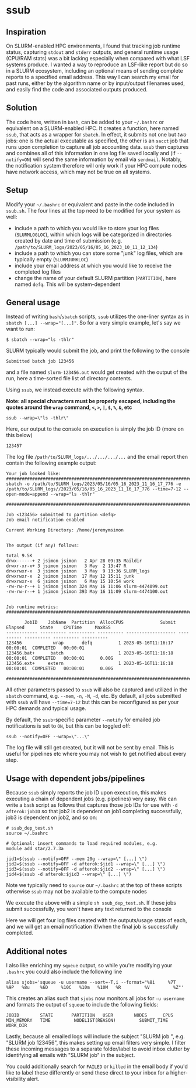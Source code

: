 # ssub
## Inspiration
On SLURM-enabled HPC environments, I found that tracking job runtime status, capturing `stdout` and `stderr` outputs, and general runtime usage (CPU/RAM stats) was a bit lacking especially when compared with what LSF systems produce. I wanted a way to reproduce an LSF-like report but do so in a SLURM ecosystem, including an optional means of sending complete reports to a specified email address. This way I can search my email for past runs, either by the algorithm name or by input/output filenames used, and easily find the code and associated outputs produced. 

## Solution
The code here, written in `bash`, can be added to your `~/.bashrc` or equivalent on a SLURM-enabled HPC. It creates a function, here named `ssub`, that acts as a wrapper for `sbatch`. In effect, it submits not one but _two_ jobs: one is the actual executable as specified, the other is an `sacct` job that runs upon completion to capture all job accounting data. `ssub` then captures and combines all of this information in one log file saved locally and (if `--notify=ON`) will send the same information by email via `sendmail`. Notably, the notification system therefore will only work if your HPC compute nodes have network access, which may not be true on all systems. 

## Setup
Modify your `~/.bashrc` or equivalent and paste in the code included in `ssub.sh`. The four lines at the top need to be modified for your system as well: 

* include a path to which you would like to store your log files (`SLURMLOGLOC`), within which logs will be categorized in directories created by date and time of submission (e.g. `/path/to/SLURM_logs/2023/05/16/05_16_2023_10_11_12_134`)
* include a path to which you can store some "junk" log files, which are typically empty (`SLURMJUNKLOC`)
* include your email address at which you would like to receive the completed log files
* change the name of your default SLURM partition (`PARTITION`), here named `defq`. This will be system-dependent

## General usage
Instead of writing `bash`/`sbatch` scripts, `ssub` utilizes the one-liner syntax as in `sbatch [...] --wrap="[...]"`. So for a very simple example, let's say we want to run:
```
$ sbatch --wrap="ls -thlr"
```

SLURM typically would submit the job, and print the following to the console
```
Submitted batch job 123456
```
and a file named `slurm-123456.out` would get created with the output of the run, here a time-sorted file list of directory contents.

Using `ssub`, we instead execute with the following syntax. 

**Note: all special characters must be properly escaped, including the quotes around the `wrap` command, `<`, `>`, `|`, `$`, `%`, `&`, etc**
```
ssub --wrap=\"ls -thlr\"
```

Here, our output to the console on execution is simply the job ID (more on this below)
```
123457
```

The log file `/path/to/SLURM_logs/.../.../.../...` and the email report then contain the following example output:

```
Your job looked like:
###################################################################################
sbatch -o /path/to/SLURM_logs/2023/05/16/05_16_2023_11_16_17_776 -e /path/to/SLURM_logs//2023/05/16/05_16_2023_11_16_17_776 --time=7-12 --open-mode=append --wrap="ls -thlr"

###################################################################################

Job <123456> submitted to partition <defq>
Job email notification enabled

Current Working Directory: /home/jeremymsimon


The output (if any) follows:

total 9.5K
drwx------+ 2 jsimon jsimon   2 Apr 28 09:35 Maildir
drwxr-xr-x+ 3 jsimon jsimon   3 May  2 13:47 R
drwxrwxr-x  3 jsimon jsimon   3 May  9 13:36 SLURM_logs
drwxrwxr-x  2 jsimon jsimon  17 May 12 15:11 junk
drwxrwxr-x  6 jsimon jsimon   6 May 15 10:54 work
-rw-rw-r--+ 1 jsimon jsimon 324 May 16 11:06 slurm-4474099.out
-rw-rw-r--+ 1 jsimon jsimon 393 May 16 11:09 slurm-4474100.out


Job runtime metrics:
###################################################################################

       JobID    JobName  Partition  AllocCPUS              Submit    Elapsed      State    CPUTime     MaxRSS
------------ ---------- ---------- ---------- ------------------- ---------- ---------- ---------- ----------
123456            wrap       defq          1 2023-05-16T11:16:17   00:00:01  COMPLETED   00:00:01           
123456.bat+      batch                     1 2023-05-16T11:16:18   00:00:01  COMPLETED   00:00:01      0.00G
123456.ext+     extern                     1 2023-05-16T11:16:18   00:00:01  COMPLETED   00:00:01      0.00G

###################################################################################
```

All other parameters passed to `ssub` will also be captured and utilized in the `sbatch` command, e.g. `--mem`, `-n`, `-N`, `-d`, etc. By default, all jobs submitted with `ssub` will have `--time=7-12` but this can be reconfigured as per your HPC demands and typical usage. 

By default, the `ssub`-specific parameter `--notify` for emailed job notifications is set to `ON`, but this can be toggled off:
```
ssub --notify=OFF --wrap=\"...\"
```
The log file will still get created, but it will not be sent by email. This is useful for pipelines etc where you may not wish to get notified about every step.

## Usage with dependent jobs/pipelines
Because `ssub` simply reports the job ID upon execution, this makes executing a chain of dependent jobs (e.g. pipelines) very easy. We can write a `bash` script as follows that captures those job IDs for use with `-d afterok:jobID` so that job2 is dependent on job1 completing successfully, job3 is dependent on job2, and so on:

```
# ssub_dep_test.sh
source ~/.bashrc

# Optional: insert commands to load required modules, e.g. 
module add star/2.7.3a

jid1=$(ssub --notify=OFF --mem 20g --wrap=\" [...] \")
jid2=$(ssub --notify=OFF -d afterok:$jid1 --wrap=\" [...] \")
jid3=$(ssub --notify=OFF -d afterok:$jid2 --wrap=\" [...] \")
jid4=$(ssub -d afterok:$jid3 --wrap=\" [...] \")
```
Note we typically need to `source` our `~/.bashrc` at the top of these scripts otherwise `ssub` may not be available to the compute nodes

We execute the above with a simple `sh ssub_dep_test.sh`. If these jobs submit successfully, you won't have any text returned to the console

Here we will get four log files created with the outputs/usage stats of each, and we will get an email notification if/when the final job is successfully completed.

## Additional notes
I also like enriching my `squeue` output, so while you're modifying your `.bashrc` you could also include the following line
```
alias sjobs='squeue -u username --sort=-T,i --format="%8i     %7T     %9P   %8u    %6D     %10C   %10m   %10M   %R         %V         %Z"'
```

This creates an alias such that `sjobs` now monitors all jobs for `-u username` and formats the output of `squeue` to include the following fields:
```
JOBID        STATE       PARTITION   USER        NODES      CPUS         MIN_MEMORY   TIME         NODELIST(REASON)         SUBMIT_TIME         WORK_DIR
```

Lastly, because all emailed logs will include the subject "SLURM job <jobID>", e.g. "SLURM job 123456", this makes setting up email filters very simple. I filter these incoming messages to a separate folder/label to avoid inbox clutter by identifying all emails with "SLURM job" in the subject. 
  
You could additionally search for `FAILED` or `killed` in the email body if you'd like to label these differently or send these direct to your inbox for a higher-visibility alert.

